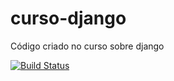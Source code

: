 # curso-django
Código criado no curso sobre django


[![Build Status](https://travis-ci.org/joao0710/curso-django.svg?branch=main)](https://travis-ci.org/joao0710/curso-django)
